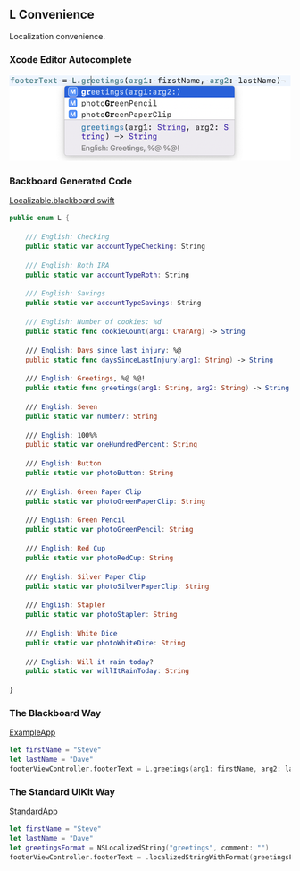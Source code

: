 ## L Convenience

Localization convenience.

### Xcode Editor Autocomplete

![Autocomplete L](Images/AutocompleteL.png)

### Backboard Generated Code

[Localizable.blackboard.swift](/ExampleApp/Source/Generated/Localizable.blackboard.swift#L74)

```swift
public enum L {
    
    /// English: Checking
    public static var accountTypeChecking: String
    
    /// English: Roth IRA
    public static var accountTypeRoth: String
    
    /// English: Savings
    public static var accountTypeSavings: String
    
    /// English: Number of cookies: %d
    public static func cookieCount(arg1: CVarArg) -> String
    
    /// English: Days since last injury: %@
    public static func daysSinceLastInjury(arg1: String) -> String
    
    /// English: Greetings, %@ %@!
    public static func greetings(arg1: String, arg2: String) -> String
    
    /// English: Seven
    public static var number7: String
    
    /// English: 100%%
    public static var oneHundredPercent: String
    
    /// English: Button
    public static var photoButton: String
    
    /// English: Green Paper Clip
    public static var photoGreenPaperClip: String
    
    /// English: Green Pencil
    public static var photoGreenPencil: String
    
    /// English: Red Cup
    public static var photoRedCup: String
    
    /// English: Silver Paper Clip
    public static var photoSilverPaperClip: String
    
    /// English: Stapler
    public static var photoStapler: String
    
    /// English: White Dice
    public static var photoWhiteDice: String
    
    /// English: Will it rain today?
    public static var willItRainToday: String
    
}
```

### The Blackboard Way

[ExampleApp](/ExampleApp/Source/MainViewController.swift#L45)
```swift
let firstName = "Steve"
let lastName = "Dave"
footerViewController.footerText = L.greetings(arg1: firstName, arg2: lastName)
```

### The Standard UIKit Way

[StandardApp](/StandardApp/Source/MainViewController.swift#L76)
```swift
let firstName = "Steve"
let lastName = "Dave"
let greetingsFormat = NSLocalizedString("greetings", comment: "")
footerViewController.footerText = .localizedStringWithFormat(greetingsFormat, firstName, lastName)
```

